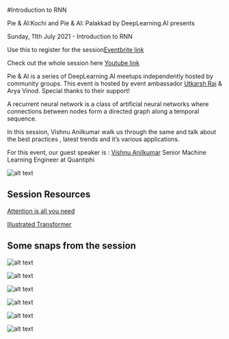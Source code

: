 #Introduction to RNN

Pie & AI:Kochi and Pie & AI: Palakkad by DeepLearning.AI presents 

Sunday, 11th July 2021 - Introduction to RNN


Use this to register for the session[Eventbrite link](https://bit.ly/IntrotoRNN)

Check out the whole session here [Youtube link](https://www.youtube.com/channel/UCuXvJwbgrDRAhk17A56WHwA)

Pie & AI is a series of DeepLearning.AI meetups independently hosted by community groups. This event is hosted by event ambassador [Utkarsh Raj](https://voldemortuk.github.io) & Arya Vinod. Special thanks to their support!

A recurrent neural network is a class of artificial neural networks where connections between nodes form a directed graph along a temporal sequence. 

In this session, Vishnu Anilkumar walk us through the same and talk about the best practices , latest trends and it’s various applications.


For this event, our guest speaker is :
[Vishnu Anilkumar](https://www.linkedin.com/in/vishnuverse/) Senior Machine Learning Engineer at Quantiphi

![alt text](https://github.com/voldemortuk/Pie-AI-Sessions/blob/main/Introduction%20to%20RNN/Session_RNN.jpeg)


## Session Resources 

[Attention is all you need](https://arxiv.org/pdf/1706.03762.pdf)

[Illustrated Transformer](https://jalammar.github.io/illustrated-transformer/)
 
## Some snaps from the session

![alt text](https://github.com/voldemortuk/Pie-AI-Sessions/blob/main/Introduction%20to%20RNN/first.png)


![alt text](https://github.com/voldemortuk/Pie-AI-Sessions/blob/main/Introduction%20to%20RNN/second.png)


![alt text](https://github.com/voldemortuk/Pie-AI-Sessions/blob/main/Introduction%20to%20RNN/third.png)

![alt text](https://github.com/voldemortuk/Pie-AI-Sessions/blob/main/Introduction%20to%20RNN/fourth.png)

![alt text](https://github.com/voldemortuk/Pie-AI-Sessions/blob/main/Introduction%20to%20RNN/fifth.png)

![alt text](https://github.com/voldemortuk/Pie-AI-Sessions/blob/main/Introduction%20to%20RNN/sixth.png)
